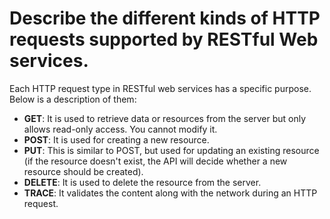 #  Describe the different kinds of HTTP requests supported by RESTful Web services.

Each HTTP request type in RESTful web services has a specific purpose. Below is a description of them:

- **GET**: It is used to retrieve data or resources from the server but only allows read-only access. You cannot modify it.
- **POST**: It is used for creating a new resource.
- **PUT**: This is similar to POST, but used for updating an existing resource (if the resource doesn't exist, the API will decide whether a new resource should be created).
- **DELETE**: It is used to delete the resource from the server.
- **TRACE**: It validates the content along with the network during an HTTP request.